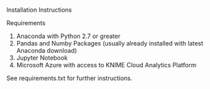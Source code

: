 Installation Instructions

Requirements

1. Anaconda with Python 2.7 or greater
2. Pandas and Numby Packages (usually already installed with latest Anaconda download)
3. Jupyter Notebook
4. Microsoft Azure with access to KNIME Cloud Analytics Platform

See requirements.txt for further instructions. 
